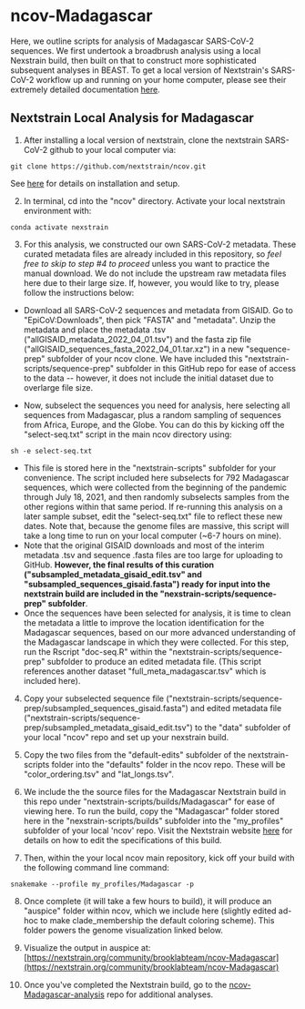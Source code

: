 # ncov-Madagascar

Here, we outline scripts for analysis of Madagascar SARS-CoV-2 sequences. We first undertook a broadbrush analysis using a local Nexstrain build, then built on that to construct more sophisticated subsequent analyses in BEAST. To get a local version of Nextstrain's SARS-CoV-2 workflow up and running on your home computer, please see their extremely detailed documentation [here](https://docs.nextstrain.org/projects/ncov/en/latest/index.html).

## Nextstrain Local Analysis for Madagascar

1. After installing a local version of nextstrain, clone the nextstrain SARS-CoV-2 github to your local computer via:

```
git clone https://github.com/nextstrain/ncov.git
```
See [here](https://docs.nextstrain.org/projects/ncov/en/latest/analysis/setup.html) for details on installation and setup.

2. In terminal, cd into the "ncov" directory. Activate your local nextstrain environment with:
```
conda activate nexstrain
```

3. For this analysis, we constructed our own SARS-CoV-2 metadata. These curated metadata files are already included in this repository, so *feel free to skip to step #4 to proceed* unless you want to practice the manual download. We do not include the upstream raw metadata files here due to their large size. If, however, you would like to try, please follow the instructions below:

- Download all SARS-CoV-2 sequences and metadata from GISAID. Go to "EpiCoV:Downloads", then pick "FASTA" and "metadata". Unzip the metadata and place the metadata .tsv ("allGISAID_metadata_2022_04_01.tsv") and the fasta zip file ("allGISAID_sequences_fasta_2022_04_01.tar.xz") in a new "sequence-prep" subfolder of your ncov clone. We have included this "nextstrain-scripts/sequence-prep" subfolder in this GitHub repo for ease of access to the data -- however, it does not include the initial dataset due to overlarge file size.

- Now, subselect the sequences you need for analysis, here selecting all sequences from Madagascar, plus a random sampling of sequences from  Africa, Europe, and the Globe. You can do this by kicking off the "select-seq.txt" script in the main ncov directory using:

```
sh -e select-seq.txt
```

- This file is stored here in the "nextstrain-scripts" subfolder for your convenience. The script included here subselects for 792 Madagascar sequences, which were collected from the beginning of the pandemic through July 18, 2021, and then randomly subselects samples from the other regions within that same period. If re-running this analysis on a later sample subset, edit the "select-seq.txt" file to reflect these new dates. Note that, because the genome files are massive, this script will take a long time to run on your local computer (~6-7 hours on mine). 
- Note that the original GISAID downloads and most of the interim metadata .tsv and sequence .fasta files are too large for uploading to GitHub. **However, the final results of this curation ("subsampled_metadata_gisaid_edit.tsv" and "subsampled_sequences_gisaid.fasta") ready for input into the nextstrain build are included in the "nexstrain-scripts/sequence-prep" subfolder**.
- Once the sequences have been selected for analysis, it is time to clean the metadata a little to improve the location identification for the Madagascar sequences, based on our more advanced understanding of the Madagascar landscape in which they were collected. For this step, run the Rscript "doc-seq.R" within the "nextstrain-scripts/sequence-prep" subfolder to produce an edited metadata file. (This script references another dataset "full_meta_madagascar.tsv" which is included here).

4. Copy your subselected sequence file ("nextstrain-scripts/sequence-prep/subsampled_sequences_gisaid.fasta") and edited metadata file ("nextstrain-scripts/sequence-prep/subsampled_metadata_gisaid_edit.tsv") to the "data" subfolder of your local "ncov" repo and set up your nexstrain build.

5. Copy the two files from the "default-edits" subfolder of the nextstrain-scripts folder into the "defaults" folder in the ncov repo. These will be "color_ordering.tsv" and "lat_longs.tsv".

6. We include the the source files for the Madagascar Nextstrain build in this repo under "nextstrain-scripts/builds/Madagascar" for ease of viewing here. To run the build, copy the "Madagascar" folder stored here in the "nexstrain-scripts/builds" subfolder into the "my_profiles" subfolder of your local 'ncov' repo. Visit the Nextstrain website [here](https://docs.nextstrain.org/projects/ncov/en/latest/guides/workflow-config-file.html) for details on how to edit the specifications of this build.

7. Then, within the your local ncov main repository, kick off your build with the following command line command:
```
snakemake --profile my_profiles/Madagascar -p
```

8. Once complete (it will take a few hours to build), it will produce an "auspice" folder within ncov, which we include here (slightly edited ad-hoc to make clade_membership the default coloring scheme). This folder powers the genome visualization linked below.

9. Visualize the output in auspice at: [https://nextstrain.org/community/brooklabteam/ncov-Madagascar](https://nextstrain.org/community/brooklabteam/ncov-Madagascar)

10. Once you've completed the Nextstrain build, go to the [ncov-Madagascar-analysis](https://github.com/brooklabteam/ncov-Madagascar-analysis) repo for additional analyses.


